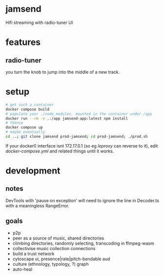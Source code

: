 # jamsend

Hifi streaming with radio-tuner UI

# features

## radio-tuner

you turn the knob to jump into the middle of a new track.

# setup

```bash
# get such a container
docker compose build
# populate your ./node_modules, mounted in the container under /app
docker run --rm -v .:/app jamsend-app:latest npm install
# thence
docker compose up
# maybe eventually
cd ..; git clone jamsend prod-jamsend; cd prod-jamsend; ./prod.sh
```

If your docker0 interface isnt 172.17.0.1 (so eg _leproxy_ can reverse to it), edit *docker-compose.yml* and related things until it works.

# development

## notes

DevTools with 'pause on exception' will need to ignore the line in Decoder.ts with a meaningless RangeError.

## goals

- p2p
- peer as a source of music, shared directories
- climbing directories, randomly selecting, transcoding in ffmpeg-wasm
- collectivise music collection connections
- build a trust network
- cytoscape ui, presence|rate|pitch-bendable aud
- culture (ethnology, typology, ?) graph
- auto-heal
